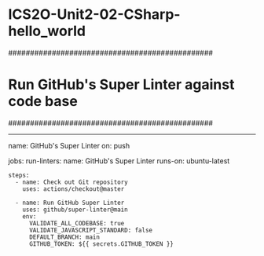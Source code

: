 # ICS2O-Unit2-02-CSharp-hello_world
###############################################
# Run GitHub's Super Linter against code base #
###############################################

---
name: GitHub's Super Linter
on: push

jobs:
  run-linters:
    name: GitHub's Super Linter
    runs-on: ubuntu-latest

    steps:
      - name: Check out Git repository
        uses: actions/checkout@master

      - name: Run GitHub Super Linter
        uses: github/super-linter@main
        env:
          VALIDATE_ALL_CODEBASE: true
          VALIDATE_JAVASCRIPT_STANDARD: false
          DEFAULT_BRANCH: main
          GITHUB_TOKEN: ${{ secrets.GITHUB_TOKEN }}
